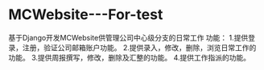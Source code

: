 # MCWebsite---For-test
基于Django开发MCWebsite供管理公司中心级分支的日常工作
功能：
1.提供登录，注册，验证公司邮箱账户功能。
2.提供录入，修改，删除，浏览日常工作的功能。
3.提供周报撰写，修改，删除及汇整的功能。
4.提供工作指派的功能。
